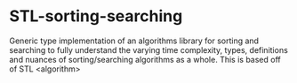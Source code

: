 # STL-sorting-searching
Generic type implementation of an algorithms library for sorting and searching to fully understand the varying time complexity, types, definitions and nuances of sorting/searching algorithms as a whole. This is based off of STL &lt;algorithm> 

